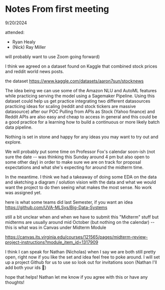 # Notes From first meeting

9/20/2024

attended:

* Ryan Healy
* (Nick) Ray Miller

will probably want to use Zoom going forward)

 I think we agreed on a dataset found on Kaggle that combined stock prices and reddit world news posts.

 the dataset
<https://www.kaggle.com/datasets/aaron7sun/stocknews>

 The idea being we can use some of the Amazon NLU and AutoML features while practicing serving the model using a Sagemaker Pipeline. Using this dataset could help us
 get practice integrating two different datasources
 practicing ideas for scaling (reddit and stock tickers are massive datasource) after our POC
Pulling from APIs as Stock (Yahoo finance) and Reddit APIs are also easy and cheap to access in general and this could be a good practice for a learning how to build a continuous or more likely batch data pipeline.

Nothing is set in stone and happy for any ideas you may want to try out and explore.

We will probably put some time on Professor Fox's calendar soon-ish (not sure the date -- was thinking this Sunday around 4 pm but also open to some other day) in order to make sure we are on track for proposal expectations and what she's expecting for around the midterm time.

In the meantime.
I think we had a takeaway of doing some EDA on the data and sketching a diagram / solution vision with the data and  what we would want the project to do then seeing what makes the most sense.  No work was assigned yet.

here is what some teams did last Semester, if you want an idea
<https://github.com/UVA-MLSys/Big-Data-Systems>

still a bit unclear when and when we have to submit this "Midterm" stuff but midterms are usually around mid October (but nothing on the calendar) -- this is what was in Canvas under Midterm Module

<https://canvas.its.virginia.edu/courses/121565/pages/midterm-review-project-instructions?module_item_id=1317909>

I think I can speak for Nathan (Nicholas) when I say we are both still pretty open, right now if you like the set and idea feel free to poke around. I will set up a project Github for us to use so look out for invitations soon (Nathan I'll add both your ids 🙂)

hope that helps! Nathan let me know if you agree with this or have any thoughts!
